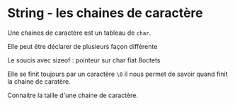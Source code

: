 # String - les chaines de caractère

Une chaines de caractère est un tableau de `char`.
<!--  -->
Elle peut être déclarer de plusieurs façon différente
<!--  -->
Le soucis avec sizeof : pointeur sur char fiat 8octets
<!--  -->
Elle se finit toujours par un caractère `\0` il nous permet de savoir quand finit la chaine de caratère.
<!--  -->

Connaitre la taille d'une chaine de caractère.